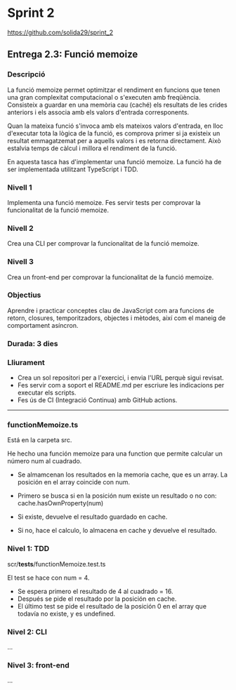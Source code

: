 # Sprint 2
https://github.com/solida29/sprint_2

## Entrega 2.3: Funció memoize

### Descripció
La funció memoize permet optimitzar el rendiment en funcions que tenen una gran complexitat computacional o s'executen amb freqüència. Consisteix a guardar en una memòria cau (caché) els resultats de les crides anteriors i els associa amb els valors d'entrada corresponents. 

Quan la mateixa funció s'invoca amb els mateixos valors d'entrada, en lloc d'executar tota la lògica de la funció, es comprova primer si ja existeix un resultat emmagatzemat per a aquells valors i es retorna directament. Això estalvia temps de càlcul i millora el rendiment de la funció.

En aquesta tasca has d'implementar una funció memoize. La funció ha de ser implementada utilitzant TypeScript i TDD.

### Nivell 1
Implementa una funció memoize.
Fes servir tests per comprovar la funcionalitat de la funció memoize.

### Nivell 2
Crea una CLI per comprovar la funcionalitat de la funció memoize.

### Nivell 3
Crea un front-end per comprovar la funcionalitat de la funció memoize.

### Objectius
Aprendre i practicar conceptes clau de JavaScript com ara funcions de retorn, closures, temporitzadors, objectes i mètodes, així com el maneig de comportament asíncron.

### Durada: 3 dies

### Lliurament
- Crea un sol repositori per a l'exercici, i envia l'URL perquè sigui revisat.
- Fes servir com a soport el README.md per escriure les indicacions per executar els scripts.
- Fes ús de CI (Integració Continua) amb GitHub actions.

<hr>

### functionMemoize.ts
Está en la carpeta src.

He hecho una función memoize para una function que permite calcular un número num al cuadrado.

- Se almamcenan los resultados en la memoria cache, que es un array. La posición en el array coincide con num.

- Primero se busca si en la posición num existe un resultado o no con: <br>
cache.hasOwnProperty(num)

- Si existe, devuelve el resultado guardado en cache.

- Si no, hace el calculo, lo almacena en cache y devuelve el resultado.

### Nivel 1: TDD
scr/__tests__/functionMemoize.test.ts

El test se hace con num = 4.
- Se espera primero el resultado de 4 al cuadrado = 16.
- Después se pide el resultado por la posición en cache.
- El último test se pide el resultado de la posición 0 en el array que todavía no existe, y es undefined.

### Nivel 2: CLI
...

### Nivel 3: front-end
...